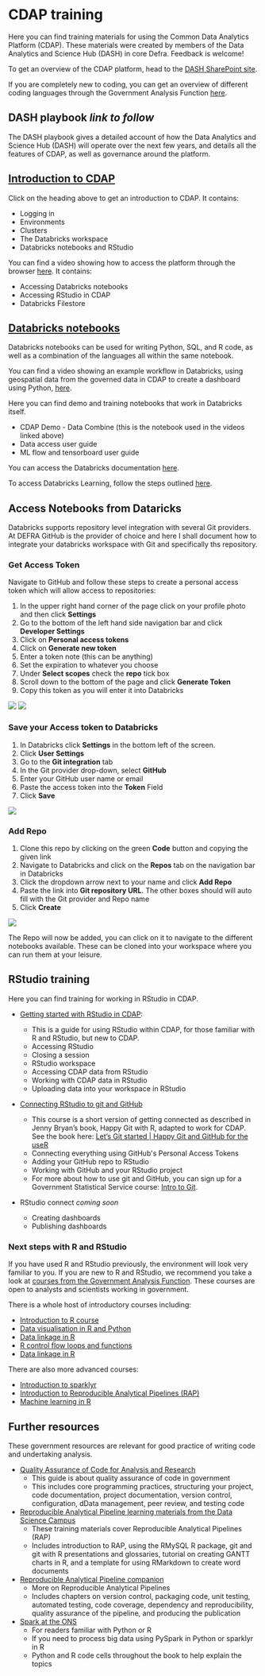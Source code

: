 # CDAP training
Here you can find training materials for using the Common Data Analytics Platform (CDAP). These materials were created by members of the Data Analytics and Science Hub (DASH) in core Defra. Feedback is welcome!  

To get an overview of the CDAP platform, head to the [DASH SharePoint site](https://defra.sharepoint.com/sites/Community448/SitePages/CDAP-The-Common-Data-Analytics-Platform.aspx).  

If you are completely new to coding, you can get an overview of different coding languages through the Government Analysis Function [here](https://analysisfunction.civilservice.gov.uk/training/awareness-of-new-coding-tools/).


## DASH playbook *link to follow*  

The DASH playbook gives a detailed account of how the Data Analytics and Science Hub (DASH) will operate over the next few years, and details all the features of CDAP, as well as governance around the platform.  


## [Introduction to CDAP](https://studious-fortnight-b9bc26d6.pages.github.io/introduction_to_cdap/)  

Click on the heading above to get an introduction to CDAP. It contains:  
- Logging in  
- Environments  
- Clusters  
- The Databricks workspace  
- Databricks notebooks and RStudio  

You can find a video showing how to access the platform through the browser [here](https://defra.sharepoint.com/sites/Community448/Comms/Forms/AllItems.aspx?id=%2Fsites%2FCommunity448%2FComms%2FRecordings%2FCDAP%5Fdemo%5FPart1%5Faccess%2Emp4&parent=%2Fsites%2FCommunity448%2FComms%2FRecordings&nav=%7B%22playbackOptions%22%3A%7B%22startTimeInSeconds%22%3A1%2E938248%7D%7D).  It contains:  
- Accessing Databricks notebooks  
- Accessing RStudio in CDAP  
- Databricks Filestore  

## [Databricks notebooks](https://github.com/Defra-Data-Science-Centre-of-Excellence/CDAP_demo_notebooks/tree/main/Databricks_notebooks)

Databricks notebooks can be used for writing Python, SQL, and R code, as well as a combination of the languages all within the same notebook.  

You can find a video showing an example workflow in Databricks, using geospatial data from the governed data in CDAP to create a dashboard using Python, [here](https://defra.sharepoint.com/sites/Community448/Comms/Forms/AllItems.aspx?id=%2Fsites%2FCommunity448%2FComms%2FRecordings%2FCDAP%5Fdemo%5FPart2%5Fapples%5FTrim%2Emp4&parent=%2Fsites%2FCommunity448%2FComms%2FRecordings&nav=%7B%22playbackOptions%22%3A%7B%22startTimeInSeconds%22%3A0%2E95829%7D%7D).  

Here you can find demo and training notebooks that work in Databricks itself.  
- CDAP Demo - Data Combine (this is the notebook used in the videos linked above)   
- Data access user guide  
- ML flow and tensorboard user guide  

You can access the Databricks documentation [here](https://docs.microsoft.com/en-gb/azure/databricks/).

To access Databricks Learning, follow the steps outlined [here](https://github.com/Defra-Data-Science-Centre-of-Excellence/CDAP_training/blob/main/Databricks_notebooks/DEFRA%20-%20Free%20Learning%20Path%20Registration%20Instructions%20(1).pdf).


## Access Notebooks from Dataricks

Databricks supports repository level integration with several Git providers. At DEFRA GitHub is the provider of choice and here I shall document how to integrate your databricks workspace with Git and specifically ths repository.

### Get Access Token
Navigate to GitHub and follow these steps to create a personal access token which will allow access to repositories:
1. In the upper right hand corner of the page click on your profile photo and then click **Settings**
2. Go to the bottom of the left hand side navigation bar and click **Developer Settings**
3. Click on **Personal access tokens**
4. Click on **Generate new token**
5. Enter a token note (this can be anything)
6. Set the expiration to whatever you choose
7. Under **Select scopes** check the **repo** tick box
8. Scroll down to the bottom of the page and click **Generate Token**
9. Copy this token as you will enter it into Databricks

<img src="introduction_to_cdap/images/Screenshot (62)_LI.jpg" />

<img src="introduction_to_cdap/images/Screenshot (63).png" />

### Save your Access token to Databricks

1. In Databricks click **Settings** in the bottom left of the screen.
2. Click **User Settings**
3. Go to the **Git integration** tab
4. In the Git provider drop-down, select **GitHub**
5. Enter your GitHub user name or email
6. Paste the access token into the **Token** Field
7. Click **Save**

<img src="introduction_to_cdap/images/Screenshot (61).png" />

### Add Repo

1. Clone this repo by clicking on the green **Code** button and copying the given link
2. Navigate to Databricks and click on the **Repos** tab on the navigation bar in Databricks
3. Click the dropdown arrow next to your name and click **Add Repo**
4. Paste the link into **Git repository URL**. The other boxes should will auto fill with the Git provider and Repo name
5. Click **Create**

<img src="introduction_to_cdap/images/Screenshot (64).png" />

The Repo will now be added, you can click on it to navigate to the different notebooks available. These can be cloned into your workspace where you can run them at your leisure.

## RStudio training

Here you can find training for working in RStudio in CDAP.  

- [Getting started with RStudio in CDAP](https://studious-fortnight-b9bc26d6.pages.github.io/RStudio_in_CDAP/getting_started):  
    - This is a guide for using RStudio within CDAP, for those familiar with R and RStudio, but new to CDAP. 
    - Accessing RStudio 
    - Closing a session  
    - RStudio workspace  
    - Accessing CDAP data from RStudio  
    - Working with CDAP data in RStudio  
    - Uploading data into your workspace in RStudio  

- [Connecting RStudio to git and GitHub](https://studious-fortnight-b9bc26d6.pages.github.io/RStudio_in_CDAP/git_and_github/)  
    - This course is a short version of getting connected as described in Jenny Bryan’s book, Happy Git with R, adapted to work for CDAP. See the book here: [Let’s Git started | Happy Git and GitHub for the useR](happygitwithr.com)  
    - Connecting everything using GitHub's Personal Access Tokens  
    - Adding your GitHub repo to RStudio
    - Working with GitHub and your RStudio project  
    - For more about how to use git and GitHub, you can sign up for a Government Statistical Service course: [Intro to Git](https://gss.civilservice.gov.uk/training/introduction-to-git/).

- RStudio connect *coming soon*  
    - Creating dashboards  
    - Publishing dashboards  


### Next steps with R and RStudio  


If you have used R and RStudio previously, the environment will look very familiar to you. If you are new to R and RStudio, we recommend you take a look at [courses from the Government Analysis Function](https://analysisfunction.civilservice.gov.uk/training-courses/?keyword=&training_category=&type=online&participation=&provider=&training_location=&submit=Go). These courses are open to analysts and scientists working in government.  

There is a whole host of introductory courses including:  
- [Introduction to R course](https://analysisfunction.civilservice.gov.uk/training/introduction-to-r/)    
- [Data visualisation in R and Python](https://analysisfunction.civilservice.gov.uk/training/data-visualisation-in-r-and-python/)  
- [Data linkage in R](https://analysisfunction.civilservice.gov.uk/training/data-linkage-in-r/)  
- [R control flow loops and functions](https://analysisfunction.civilservice.gov.uk/training/r-control-flow-loops-and-functions/)  
- [Data linkage in R](https://analysisfunction.civilservice.gov.uk/training/introduction-to-sparklyr/)   



There are also more advanced courses:  
- [Introduction to sparklyr](https://analysisfunction.civilservice.gov.uk/training/introduction-to-sparklyr/)  
- [Introduction to Reproducible Analytical Pipelines (RAP)](https://analysisfunction.civilservice.gov.uk/training/introduction-to-reproducible-analytical-pipelines-rap/)  
- [Machine learning in R](https://analysisfunction.civilservice.gov.uk/training/machine-learning-in-r/) 


## Further resources

These government resources are relevant for good practice of writing code and undertaking analysis.  

- [Quality Assurance of Code for Analysis and Research](https://best-practice-and-impact.github.io/qa-of-code-guidance/intro.html)
    - This guide is about quality assurance of code  in government  
    - This includes core programming practices, structuring your project, code documentation, project documentation, version control, configuration, dData management, peer review, and testing code  
- [Reproducible Analytical Pipeline learning materials from the Data Science Campus](https://github.com/datasciencecampus/gov-uk-rap-materials)  
    - These training materials cover Reproducible Analytical Pipelines (RAP)
    - Includes introduction to RAP, using the RMySQL R package, git and git with R presentations and glossaries, tutorial on creating GANTT charts in R, and a template for using RMarkdown to create word documents  
- [Reproducible Analytical Pipeline companion](https://ukgovdatascience.github.io/rap_companion/)  
    - More on Reproducible Analytical Pipelines  
    - Includes chapters on version control, packaging code, unit testing, automated testing, code coverage, dependency and reproducibility, quality assurance of the pipeline, and producing the publication  
- [Spark at the ONS](https://best-practice-and-impact.github.io/ons-spark/intro.html)  
    - For readers familiar with Python or R  
    - If you need to process big data using PySpark in Python or sparklyr in R  
    - Python and R code cells throughout the book to help explain the topics  
